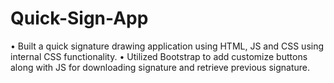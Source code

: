 # Quick-Sign-App
• Built a quick signature drawing application using HTML, JS and CSS using internal CSS functionality. • Utilized Bootstrap to add customize buttons along with JS for downloading signature and retrieve previous signature.
